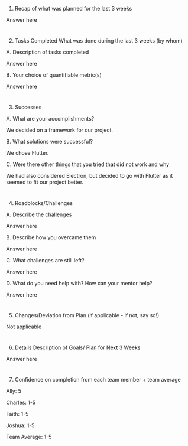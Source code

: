 1. Recap of what was planned for the last 3 weeks

Answer here
#
2. Tasks Completed What was done during the last 3 weeks (by whom)

A. Description of tasks completed

Answer here

B. Your choice of quantifiable metric(s)

Answer here
#
3. Successes

A. What are your accomplishments?

We decided on a framework for our project.

B. What solutions were successful?

We chose Flutter.

C. Were there other things that you tried that did not work and why

We had also considered Electron, but decided to go with Flutter as it seemed to fit our project better.
#
4. Roadblocks/Challenges

A. Describe the challenges

Answer here

B. Describe how you overcame them

Answer here

C. What challenges are still left?

Answer here

D. What do you need help with? How can your mentor help?

Answer here
#
5. Changes/Deviation from Plan (if applicable - if not, say so!)

Not applicable
#
6. Details Description of Goals/ Plan for Next 3 Weeks

Answer here
#
7. Confidence on completion from each team member + team average

Ally:
5

Charles:
1-5

Faith:
1-5

Joshua:
1-5

Team Average:
1-5
